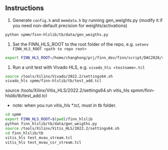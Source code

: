 ## Instructions
1. Generate `config.h` and `memdata.h` by running gen_weights.py (modify it if you need non-default precision for weights/activations)
``` bash
python spmm/finn-hlslib/tb/data/gen_weigths.py
```
1. Set the FINN_HLS_ROOT to the root folder of the repo, e.g. `setenv FINN_HLS_ROOT <path to repo root>`
``` bash
export FINN_HLS_ROOT=/home/changhong/prj/finn_dev/finn/script/DAC2026/spmm/finn-hlslib
```
1. Run a unit test with Vivado HLS, e.g. `vivado_hls <testname>.tcl`
``` bash
source /tools/Xilinx/Vivado/2022.2/settings64.sh
vivado_hls spmm/finn-hlslib/tb/test_add.tcl
```
source /tools/Xilinx/Vitis_HLS/2022.2/settings64.sh
vitis_hls spmm/finn-hlslib/tb/test_add.tcl


- note: when you run vitis_hls *.tcl, must in tb folder.
``` bash
cd spmm
export FINN_HLS_ROOT=$(pwd)/finn_hlslib
python finn_hlslib/tb/data/gen_weigths.py
source /tools/Xilinx/Vitis_HLS/2022.2/settings64.sh
cd finn_hlslib/tb
vitis_hls test_mvau_stream.tcl
vitis_hls test_mvau_csr_stream.tcl
```